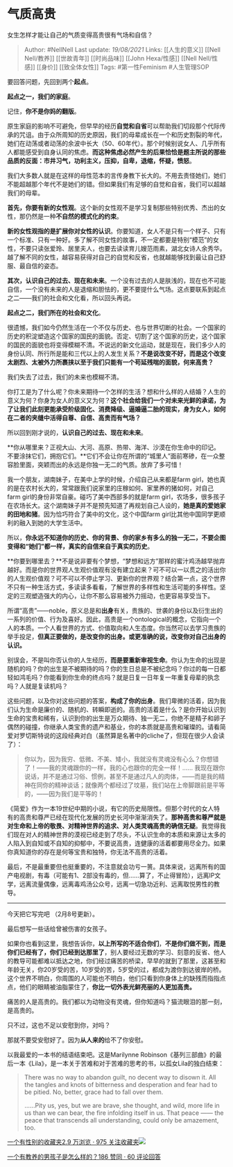 # 气质高贵
女生怎样才能让自己的气质变得高贵很有气场和自信？

> Author: #NellNell 
Last update: *19/08/2021* 
Links: [[人生的意义]] [[Nell Nell/教养]] [[世故青年]] [[时尚品味]] [[John Hexa/性感]] [[Nell Nell/性感]] [[身价]] [[致全体女性]]
Tags: #第一性Feminism #人生管理SOP 


  

要回答问题，先回到两个**起点**。

  

**起点之一，我们的家庭**。

  

记住，**你不是你妈的翻版**。

  

原生家庭的影响不可避免，但早早的经历**自觉和自省**可以帮助我们切段那个代际传承的咒诅。由于众所周知的历史原因，我们的母辈成长在一个和历史割裂的年代，她们在动荡或者动荡的余波中长大（50、60年代）。那个时候别说女人、几乎所有人都能感受到自身认同的焦虑。**而这种焦虑必然产生的后果恰恰是题主所说的那些品质的反面：市井习气，功利主义，压抑，自卑，退缩，怀疑，愤怒**。

  

我们大多数人就是在这样的母性范本的言传身教下长大的。不用去责怪她们，她们不能超越那个年代不是她们的错。但如果我们有足够的自觉和自省，我们可以超越我们的母辈。

  

**首先，你要有新的女性观**。这个新的女性观不是学习复制那些特别优秀、杰出的女性，那仍然是一种**不自然的模式化的约束**。

  

**新的女性观指的是扩展你对女性的认识**。你要知道，女人不是只有一个样子、只有一个标准、只有一种好。多了解不同女性的故事，不一定都要是特别“模范”的女性，不要只读张爱玲、居里夫人，也要去读读育儿嫂范雨素，湖北女诗人余秀华。越了解不同的女性，越容易获得对自己的自觉和反省，也就越能够找到最让自己舒服、最自信的姿态。

  

**其次，认识自己的过去、现在和未来**。一个没有过去的人是肤浅的，现在也不可能自信，一个没有未来的人是退缩和胆怯的，更不要提什么气场。这点要联系到起点之二——我们的社会和文化看，所以回头再说。

  

**起点之二，我们所在的社会和文化**。

  

很遗憾，我们如今仍然生活在一个不仅与历史、也与世界切断的社会。一个国家的历史的积淀塑造这个国家的国民的面貌。否定、切割了这个国家的历史，这个国家的国民的面貌也将变得模糊不清。不说远的新文化运动，就是现在，我们多少人的身份认同、所行所是能和三代以上的人发生关系？**不是说改变不好，而是这个改变太剧烈、太被外力所裹挟以至于我们只能有一个苟延残喘的面貌，何来高贵？**

  

我们失去了过去，我们的未来也模糊不清。

  

你打工是为了什么呢？你未来期待一个怎样的生活？想和什么样的人结婚？人生的意义为何？你身为女人的意义又为何？**这个社会给我们一个对未来光鲜的承诺，为了让我们此刻更能承受阶级固化、消费降级、逼婚逼二胎的现实，身为女人，如何在二者的夹缝中活得自尊、自信、高贵而有气场？**

  

所以回到刚才说的，**认识自己的过去、现在和未来**。

  

**你从哪里来？正视大山、大河、高原、热带、海洋、沙漠在你生命中的印记。不要涂抹它们，拥抱它们。**它们不会让你在所谓的“城里人”面前寒碜，在一众整容脸里面，突颖而出的永远是你独一无二的气质。放弃了多可惜！

  

我一个朋友，湖南妹子，在美中上学的时候，介绍自己从来都是farm girl，她也真的是在农村长大的，常常跟我们说家里的庄稼如何、家里养的猪如何，对自己farm girl的身份非常自豪。碰巧了美中西部多的就是farm girl，农场多，很多孩子在农场长大。这个湖南妹子并不是预先知道了再规划自己人设的，**她是真的爱她家的田地和猪**。因为恰巧符合了美中的文化，这个中国farm girl比其他中国同学更顺利的融入到她的大学生活中。

  

所以，**你永远不知道你的历史、你的背景、你的家乡有多么的独一无二，不要企图变得和“她们”都一样，真实的自信来自于真实的历史**。

  

**你要到哪里去？**不是说非要有个梦想，“梦想和远方”那样的蜜汁鸡汤越早抛弃越好。而是你的世界观人生观价值观有没有建立起来？可不可以一以贯之的活出你的人生观价值观？可不可以不停止学习、更新你的世界观？结合第一点，这个世界不只有一种生活方式，多读读多看看，了解世界的多样性和生活可能的多样性。坚定的三观塑造强大的内心，让你不那么容易被外力摇动，也更容易享受当下。

  

所谓“高贵”——noble，原义总是和**出身**有关，贵族的、世袭的身份以及衍生出的一系列的价值、行为及喜好。因此，高贵是一个ontological的概念，它指向一个人的本质。一个人看世界的方式、价值取向和人生态度。你当然可以去学习贵族的举手投足，**但真正要做的，是改变你的出身。或更准确的说，改变你对自己出身的认识。**

  

别误会，不是叫你否认你的人生经历，**而是要重新审视生命**。你认为生命的出现是随机的吗？你的出生是不被期待的吗？你的生日总是不被纪念吗？你过的每一日都轻如鸿毛吗？你能看到你生命的终点吗？就是日复一日年复一年重复母辈的执念吗？人就是复读机吗？

  

这些问题，以及你对这些问题的答案，**构成了你的出身**。我们卑微的活着，因为我们认为生命是廉价的、随机的、转瞬即逝的。高贵的活着是什么？是你开始认识到生命的宝贵和稀有，认识到你的出生是万众期待、独一无二，你绝不是精子和卵子偶然的碰撞，你继承人类宝贵的遗产和基业，你的本质就是高贵和璀璨的。请看简爱对罗切斯特说的这段经典对白（虽然算是名著中的cliche了，但现在很少人会读了）：

  

> 你以为，因为我穷、低微、不美、矮小，我就没有灵魂没有心么？你想错了！——我的灵魂跟你的一样，我的心也跟你的完全一样！…… 我现在跟你说话，并不是通过习俗、惯例，甚至不是通过凡人的肉体，——而是我的精神在同你的精神谈话；就像两个都经过了坟墓，我们站在上帝脚跟前是平等的，——因为我们是平等的！

  

《简爱》作为一本19世纪中期的小说，有它的历史局限性。但那个时代的女人特有的高贵和尊严已经在现代化发展的历史长河中渐渐消失了。**那种高贵和尊严就是对生命和上帝的敬畏、对精神世界的追求、对人类灵魂高贵的确信无疑**。我觉得我们现在对人的精神世界的漠视已经走到了尽头，不认识生命的本质和来源让太多的人陷入到自知或不自知的抑郁中，不要说高贵，连健康的活着都要用尽全力。如果你真知道你的存在是何等宝贵和独特，你无法不高贵的活着。

  

最后，不是最重要但也挺重要的，不注意就会功亏一篑。具体来说，远离所有的国产电视剧，有毒（可能有1、2部没有毒的，但……算了，不止得冒险），远离IP文学，远离流量偶像，远离毒鸡汤公众号，远离一切急功近利、远离取悦男性的教导。

---

今天把它写完吧 （2月8号更新）。

最后想写一些话给曾被伤害的女孩子。

如果你也看到这里，我想告诉你，**以上所写的不适合你们**，**不是你们做不到，而是你们已经有了，你们已经到达那里了**，别人要经过无数的学习、刻意的反省、他人的教导可能都难以抵达之地，你们经过痛苦的桥梁，早早的就到了那里，这甚至和年龄无关，你20岁受的苦，10岁受的苦，5岁受的过，都成为渡你到达彼岸的桥。这个世界不明白，你周围的人可能也不明白，他们只看到你身体上的缺残而指指点点，他们的眼睛被油脂蒙住了，**你比一切外表光鲜亮丽的人更加高贵。**

痛苦的人是高贵的。我们都以为动物没有灵魂，但你知道吗？猫流眼泪的那一刻，是高贵的。

只不过，这也不足以安慰到你，对吗？

那就不要受安慰好了。因为**从人来的**给不了你安慰。

以我最爱的一本书的结语结束吧。这是Marilynne Robinson《基列三部曲》的最后一本《Lila》，是一本关于苦难和对于苦难的思考的书，以孤女Lila的独白结束：

> There was no way to abandon guilt, no decent way to disown it. All the tangles and knots of bitterness and desperation and fear had to be pitied. No, better, grace had to fall over them.  
>   
> ……Pity us, yes, but we are brave, she thought, and wild, more life in us than we can bear, the fire infolding itself in us. That peace —— the peace that transcends all understanding, could only be amazement, too.

  

[一个有性别的收藏夹2.9 万浏览 · 975 关注收藏夹![](https://pic2.zhimg.com/80/v2-b2918ef3f9c19572ba524ac59316a917_1440w.png)](https://www.zhihu.com/collection/326955627)

[一个有教养的男孩子是怎么样的？186 赞同 · 60 评论回答](https://www.zhihu.com/question/288381809/answer/681425360)